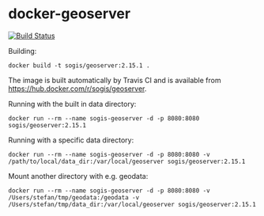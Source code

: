 # docker-geoserver
[![Build Status](https://travis-ci.org/sogis/docker-geoserver.svg?branch=master)](https://travis-ci.org/sogis/docker-geoserver)

Building:
```
docker build -t sogis/geoserver:2.15.1 .
```

The image is built automatically by Travis CI and is available from https://hub.docker.com/r/sogis/geoserver.

Running with the built in data directory:
```
docker run --rm --name sogis-geoserver -d -p 8080:8080 sogis/geoserver:2.15.1
```

Running with a specific data directory:
```
docker run --rm --name sogis-geoserver -d -p 8080:8080 -v /path/to/local/data_dir:/var/local/geoserver sogis/geoserver:2.15.1
```

Mount another directory with e.g. geodata:
```
docker run --rm --name sogis-geoserver -d -p 8080:8080 -v /Users/stefan/tmp/geodata:/geodata -v /Users/stefan/tmp/data_dir:/var/local/geoserver sogis/geoserver:2.15.1
```